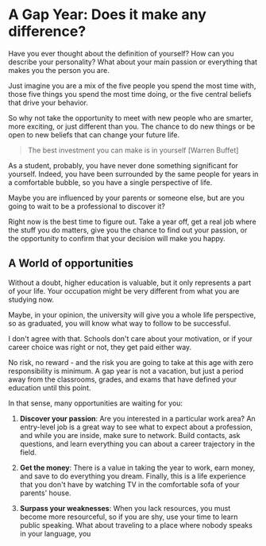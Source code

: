 # A Gap Year: Does it make any difference?

Have you ever thought about the definition of yourself? How can you describe your personality? What about your main passion or everything that makes you the person you are.

Just imagine you are a mix of the five people you spend the most time with, those five things you spend the most time doing, or the five central beliefs that drive your behavior. 

So why not take the opportunity to meet with new people who are smarter, more exciting, or just different than you. The chance to do new things or be open to new beliefs that can change your future life.

> The best investment you can make is in yourself [Warren Buffet]

As a student, probably, you have never done something significant for yourself. Indeed, you have been surrounded by the same people for years in a comfortable bubble, so you have a single perspective of life.

Maybe you are influenced by your parents or someone else, but are you going to wait to be a professional to discover it?

Right now is the best time to figure out. Take a year off, get a real job where the stuff you do matters, give you the chance to find out your passion, or the opportunity to confirm that your decision will make you happy.

## A World of opportunities

Without a doubt, higher education is valuable, but it only represents a part of your life. Your occupation might be very different from what you are studying now.

Maybe, in your opinion, the university will give you a whole life perspective, so as graduated, you will know what way to follow to be successful.

I don't agree with that. Schools don't care about your motivation, or if your career choice was right or not, they get paid either way. 

No risk, no reward - and the risk you are going to take at this age with zero responsibility is minimum.
A gap year is not a vacation, but just a period away from the classrooms, grades, and exams that have defined your education until this point.

In that sense, many opportunities are waiting for you:

1. **Discover your passion**: Are you interested in a particular work area? An entry-level job is a great way to see what to expect about a profession, and while you are inside, make sure to network. Build contacts, ask questions, and learn everything you can about a career trajectory in the field.

2. **Get the money**: There is a value in taking the year to work, earn money, and save to do everything you dream. Finally, this is a life experience that you don't have by watching TV in the comfortable sofa of your parents' house.

3. **Surpass your weaknesses**: When you lack resources, you must become more resourceful, so if you are shy, use your time to learn public speaking. What about traveling to a place where nobody speaks in your language, you 
